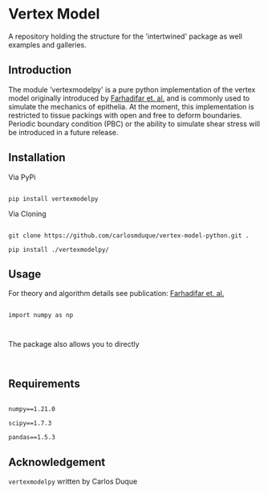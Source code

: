 # Vertex Model


<!--- ![](fig_vertex_model.png) -->
A repository holding the structure for the 'intertwined' package as well examples and galleries.


## Introduction

The module 'vertexmodelpy' is a pure python implementation of the vertex model originally introduced by [Farhadifar et. al.](https://www.sciencedirect.com/science/article/pii/S0960982207023342) and is commonly used to simulate the mechanics of epithelia. At the moment, this implementation is restricted to tissue packings with open and free to deform boundaries. Periodic boundary condition (PBC) or the ability to simulate shear stress will be introduced in a future release.
  

## Installation

Via PyPi

```

pip install vertexmodelpy

```

Via Cloning

```

git clone https://github.com/carlosmduque/vertex-model-python.git .

pip install ./vertexmodelpy/

```

## Usage

For theory and algorithm details see publication: [Farhadifar et. al.](https://www.sciencedirect.com/science/article/pii/S0960982207023342)


```

import numpy as np



```


The package also allows you to directly 

```


```


## Requirements

```

numpy==1.21.0

scipy==1.7.3

pandas==1.5.3

```

  

## Acknowledgement

```vertexmodelpy``` written by Carlos Duque